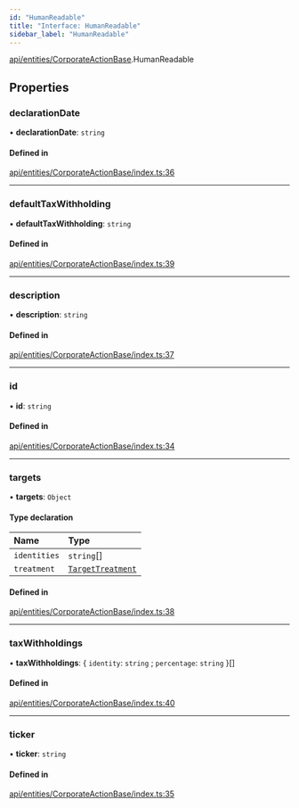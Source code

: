 ```yaml
---
id: "HumanReadable"
title: "Interface: HumanReadable"
sidebar_label: "HumanReadable"
---
```


[api/entities/CorporateActionBase](../../../../../modules/API/Entities/CorporateActionBase/CorporateActionBase.md).HumanReadable

## Properties

### declarationDate

• **declarationDate**: `string`

#### Defined in

[api/entities/CorporateActionBase/index.ts:36](https://github.com/PolymeshAssociation/polymesh-sdk/blob/978e4ded6/src/api/entities/CorporateActionBase/index.ts#L36)

___

### defaultTaxWithholding

• **defaultTaxWithholding**: `string`

#### Defined in

[api/entities/CorporateActionBase/index.ts:39](https://github.com/PolymeshAssociation/polymesh-sdk/blob/978e4ded6/src/api/entities/CorporateActionBase/index.ts#L39)

___

### description

• **description**: `string`

#### Defined in

[api/entities/CorporateActionBase/index.ts:37](https://github.com/PolymeshAssociation/polymesh-sdk/blob/978e4ded6/src/api/entities/CorporateActionBase/index.ts#L37)

___

### id

• **id**: `string`

#### Defined in

[api/entities/CorporateActionBase/index.ts:34](https://github.com/PolymeshAssociation/polymesh-sdk/blob/978e4ded6/src/api/entities/CorporateActionBase/index.ts#L34)

___

### targets

• **targets**: `Object`

#### Type declaration

| Name | Type |
| :------ | :------ |
| `identities` | `string`[] |
| `treatment` | [`TargetTreatment`](../../../../../enums/API/Entities/CorporateActionBase/Types/TargetTreatment/TargetTreatment.md) |

#### Defined in

[api/entities/CorporateActionBase/index.ts:38](https://github.com/PolymeshAssociation/polymesh-sdk/blob/978e4ded6/src/api/entities/CorporateActionBase/index.ts#L38)

___

### taxWithholdings

• **taxWithholdings**: \{ `identity`: `string` ; `percentage`: `string`  }[]

#### Defined in

[api/entities/CorporateActionBase/index.ts:40](https://github.com/PolymeshAssociation/polymesh-sdk/blob/978e4ded6/src/api/entities/CorporateActionBase/index.ts#L40)

___

### ticker

• **ticker**: `string`

#### Defined in

[api/entities/CorporateActionBase/index.ts:35](https://github.com/PolymeshAssociation/polymesh-sdk/blob/978e4ded6/src/api/entities/CorporateActionBase/index.ts#L35)

